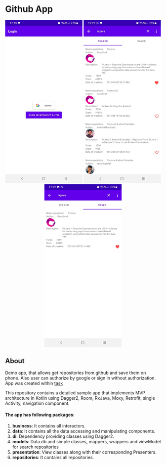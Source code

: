 # Github App
<p align="center">
    <img src="https://raw.githubusercontent.com/ZenkinIlya/GitHubApp/main/forReadme/signIn.jpg" width="250">
    <img src="https://raw.githubusercontent.com/ZenkinIlya/GitHubApp/main/forReadme/search.jpg" width="250">
    <img src="https://raw.githubusercontent.com/ZenkinIlya/GitHubApp/main/forReadme/saved.jpg" width="250">
</p>

## About

Demo app, that allows get repositories from github and save them on phone. Also user can authorize by google or sign in without authorization.
App was created within [task](https://raw.githubusercontent.com/ZenkinIlya/GitHubApp/main/forReadme/Task.pdf)

This repository contains a detailed sample app that implements MVP architecture in Kotlin using Dagger2, Room, RxJava, Moxy, Retrofit, single Activity, navigation component.
<br>

#### The app has following packages:
1. **business**: It contains all interactors.
2. **data**: It contains all the data accessing and manipulating components.
3. **di**: Dependency providing classes using Dagger2.
4. **models**: Data db and simple classes, mappers, wrappers and viewModel for search repositories
5. **presentation**: View classes along with their corresponding Presenters.
6. **repositories**: It contains all repositories.